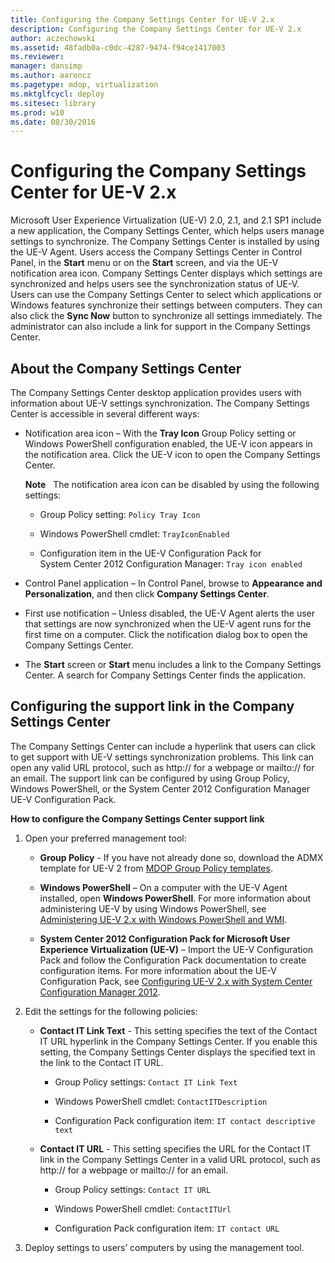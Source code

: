 ```yaml
---
title: Configuring the Company Settings Center for UE-V 2.x
description: Configuring the Company Settings Center for UE-V 2.x
author: aczechowski
ms.assetid: 48fadb0a-c0dc-4287-9474-f94ce1417003
ms.reviewer: 
manager: dansimp
ms.author: aaroncz
ms.pagetype: mdop, virtualization
ms.mktglfcycl: deploy
ms.sitesec: library
ms.prod: w10
ms.date: 08/30/2016
---
```



# Configuring the Company Settings Center for UE-V 2.x


Microsoft User Experience Virtualization (UE-V) 2.0, 2.1, and 2.1 SP1 include a new application, the Company Settings Center, which helps users manage settings to synchronize. The Company Settings Center is installed by using the UE-V Agent. Users access the Company Settings Center in Control Panel, in the **Start** menu or on the **Start** screen, and via the UE-V notification area icon. Company Settings Center displays which settings are synchronized and helps users see the synchronization status of UE-V. Users can use the Company Settings Center to select which applications or Windows features synchronize their settings between computers. They can also click the **Sync Now** button to synchronize all settings immediately. The administrator can also include a link for support in the Company Settings Center.

## About the Company Settings Center


The Company Settings Center desktop application provides users with information about UE-V settings synchronization. The Company Settings Center is accessible in several different ways:

-   Notification area icon – With the **Tray Icon** Group Policy setting or Windows PowerShell configuration enabled, the UE-V icon appears in the notification area. Click the UE-V icon to open the Company Settings Center.

    **Note**  
    The notification area icon can be disabled by using the following settings:

    -   Group Policy setting: `Policy Tray Icon`

    -   Windows PowerShell cmdlet: `TrayIconEnabled`

    -   Configuration item in the UE-V Configuration Pack for System Center 2012 Configuration Manager: `Tray icon enabled`

     

-   Control Panel application – In Control Panel, browse to **Appearance and Personalization**, and then click **Company Settings Center**.

-   First use notification – Unless disabled, the UE-V Agent alerts the user that settings are now synchronized when the UE-V agent runs for the first time on a computer. Click the notification dialog box to open the Company Settings Center.

-   The **Start** screen or **Start** menu includes a link to the Company Settings Center. A search for Company Settings Center finds the application.

## Configuring the support link in the Company Settings Center


The Company Settings Center can include a hyperlink that users can click to get support with UE-V settings synchronization problems. This link can open any valid URL protocol, such as http:// for a webpage or mailto:// for an email. The support link can be configured by using Group Policy, Windows PowerShell, or the System Center 2012 Configuration Manager UE-V Configuration Pack.

**How to configure the Company Settings Center support link**

1.  Open your preferred management tool:

    -   **Group Policy** - If you have not already done so, download the ADMX template for UE-V 2 from [MDOP Group Policy templates](../solutions/how-to-download-and-deploy-mdop-group-policy--admx--templates.md).

    -   **Windows PowerShell** – On a computer with the UE-V Agent installed, open **Windows PowerShell**. For more information about administering UE-V by using Windows PowerShell, see [Administering UE-V 2.x with Windows PowerShell and WMI](administering-ue-v-2x-with-windows-powershell-and-wmi-both-uevv2.md).

    -   **System Center 2012 Configuration Pack for Microsoft User Experience Virtualization (UE-V)** – Import the UE-V Configuration Pack and follow the Configuration Pack documentation to create configuration items. For more information about the UE-V Configuration Pack, see [Configuring UE-V 2.x with System Center Configuration Manager 2012](configuring-ue-v-2x-with-system-center-configuration-manager-2012-both-uevv2.md).

2.  Edit the settings for the following policies:

    -   **Contact IT Link Text** - This setting specifies the text of the Contact IT URL hyperlink in the Company Settings Center. If you enable this setting, the Company Settings Center displays the specified text in the link to the Contact IT URL.

        -   Group Policy settings: `Contact IT Link Text`

        -   Windows PowerShell cmdlet: `ContactITDescription`

        -   Configuration Pack configuration item: `IT contact descriptive text`

    -   **Contact IT URL** - This setting specifies the URL for the Contact IT link in the Company Settings Center in a valid URL protocol, such as http:// for a webpage or mailto:// for an email.

        -   Group Policy settings: `Contact IT URL`

        -   Windows PowerShell cmdlet: `ContactITUrl`

        -   Configuration Pack configuration item: `IT contact URL`

3.  Deploy settings to users’ computers by using the management tool.






 

 





